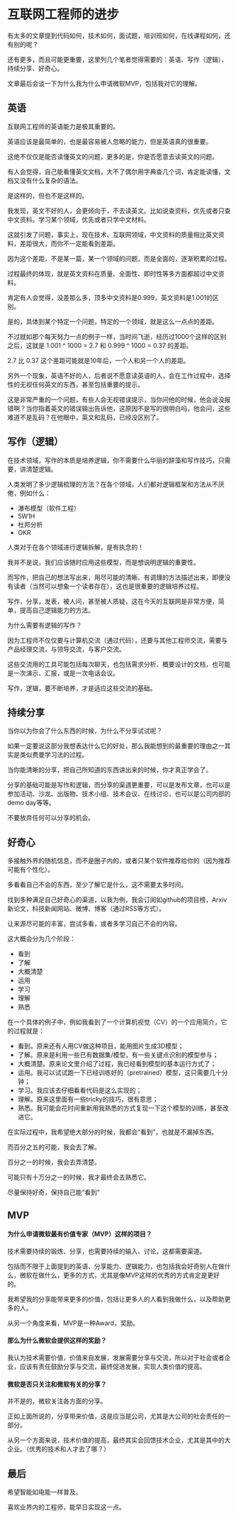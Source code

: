 # 互联网工程师的进步

有太多的文章提到代码如何，技术如何，面试题，培训班如何，在线课程如何，还有别的呢？

还有更多，而且可能更重要，这里列几个笔者觉得需要的：英语、写作（逻辑）、持续分享、好奇心。

文章最后会谈一下为什么我为什么申请微软MVP，包括我对它的理解。

## 英语

互联网工程师的英语能力是极其重要的。

英语应该是最简单的，也是最容易被人忽略的能力，但是英语真的很重要。

这绝不仅仅是能否读懂英文的问题，更多的是，你是否愿意去读英文的问题。

有人会觉得，自己能看懂英文文档，大不了偶尔用字典查几个词，肯定能读懂，文档又没有什么复杂的语法。

是这样的，但也不是这样的。

我发现，英文不好的人，会更倾向于，不去读英文。比如说查资料，优先或者只查中文资料。学习某个领域，优先或者只学中文材料。

这就引发了问题，事实上，现在技术、互联网领域，中文资料的质量相比英文资料，差距很大，而你不一定能看到差距。

因为这个差距，不是某一篇，某一个领域的问题，而是全面的，逐渐积累的过程。

过程最终的体现，就是英文资料在质量、全面性、即时性等多方面都超过中文资料。

肯定有人会觉得，没差那么多，顶多中文资料是0.999，英文资料是1.001的区别。

是的，具体到某个特定一个问题，特定的一个领域，就是这么一点点的差距。

不过就如那个每天努力一点的例子一样，当时间飞逝，经历过1000个这样的区别之后，这就是 1.001 ^ 1000 = 2.7 和 0.999 ^ 1000 = 0.37 的差距。

2.7 比 0.37 这个差距可能就是10年后，一个人和另一个人的差距。

另外一个现象，英语不好的人，后者说不愿意读英语的人，会在工作过程中，选择性的无视任何英文的东西，甚至包括重要的提示。

这是非常严重的一个问题，有些人会无视错误提示，当你问他的时候，他会说没报错啊？当你指着英文的错误输出告诉他，这原因不是写的很明白吗，他会问，这些难道不是乱码？在他眼中，英文和乱码，已经没区别了。

## 写作（逻辑）

在技术领域，写作的本质是培养逻辑，你不需要什么华丽的辞藻和写作技巧，只需要，讲清楚逻辑。

人类发明了多少逻辑梳理的方法？在各个领域，人们都对逻辑框架和方法从不厌倦，例如什么：

- 瀑布模型（软件工程）
- 5W1H
- 杜邦分析
- OKR

人类对于在各个领域进行逻辑拆解，是有执念的！

我并不是说，我们应该随时应用这些模型，而是想说明逻辑的重要性。

而写作，把自己的想法写出来，用尽可能的清晰、有调理的方法描述出来，即便没有读者（当然可以想象一个读者存在），这也是很重要的逻辑培养过程。

写作，分享，发表，被人问，甚至被人质疑，这在今天的互联网是非常方便，简单，提高自己逻辑能力的方法。

为什么需要有逻辑的写作？

因为工程师不仅仅要与计算机交流（通过代码），还要与其他工程师交流，需要与产品经理交流，与领导交流，与客户交流。

这些交流用的工具可能包括每次聊天，也包括需求分析、概要设计的文档，也可能是一次演示、汇报，或是一次电话会议。

写作，逻辑，要不断培养，才是适应这些交流的基础。

## 持续分享

当你以为你会了什么东西的时候，为什么不分享试试呢？

如果一定要说这部分我想表达什么它的好处，那么我能想到的最重要的理由之一其实是类似费曼学习法的过程。

当你能清晰的分享，把自己所知道的东西讲出来的时候，你才真正学会了。

分享的基础可能是写作和逻辑，而分享的渠道更重要，可以是发布文章，也可以是参加活动、沙龙、出版物、技术小组、技术会议、在线讨论，也可以是公司内部的demo day等等。

不要放弃任何可以分享的机会。

## 好奇心

多接触外界的随机信息，而不是圈子内的，或者只某个软件推荐给你的（因为推荐可能有个性化）。

多看看自己不会的东西，至少了解它是什么，这不需要太多时间。

找到多种满足自己好奇心的渠道，以我为例，我会订阅如github的项目榜，Arxiv新论文，科技新闻网站、微博、博客（通过RSS等方式）。

让来源尽可能的丰富，尝试多看，或者多学习自己不会的内容。

这大概会分为几个阶段：

- 看到
- 了解
- 大概清楚
- 运用
- 学习
- 理解
- 熟悉

在一个具体的例子中，例如我看到了一个计算机视觉（CV）的一个应用简介，它的过程就是：

- 看到。原来还有人用CV做这种项目，能用图片生成3D模型；
- 了解。原来是利用一些已有数据集/模型，有一些关键点识别的模型参与；
- 大概清楚。原来论文里介绍了过程，我已经看到模型的基本运行方式了；
- 运用。我可以试试跑一下已经训练好的（pretrained）模型，这只需要几十分钟；
- 学习。我应该去仔细看看代码是这么实现的；
- 理解。原来这里面有一些tricky的技巧，很有意思；
- 熟悉。我可能会花时间重新用我熟悉的方式复现一下这个模型的训练，甚至改进它。

在实际过程中，我希望绝大部分的时候，我都会“看到”，也就是不漏掉东西。

而百分之五的可能，我会去了解。

百分之一的时候，我会去弄清楚。

可能只有十万分之一的时候，我才最终会去熟悉它。

尽量保持好奇，保持自己能“看到”

## MVP

#### 为什么申请微软最有价值专家（MVP）这样的项目？

技术需要持续的锻炼、分享，也需要持续的输入、讨论，这都需要渠道。

包括而不限于上面提到的英语、分享能力、逻辑能力，也包括我会好奇别人在做什么，微软在做什么，更多的方式，尤其是像MVP这样的优秀的方式肯定是更好的。

我希望我的分享能带来更多的价值，包括让更多人的人看到我做什么，以及帮助更多的人。

从另一个角度来看，MVP是一种Award，奖励。

#### 那么为什么微软会提供这样的奖励？

我认为技术需要价值，价值来自发展，发展需要分享与交流，所以对于社会或者企业，应该有责任鼓励分享与交流，最终促进发展，实现人类价值的提高。

#### 微软是否只关注和微软有关的分享？

并不是的，微软关注各方面的分享。

正如上面所说的，分享带来价值，这是应当是公司，尤其是大公司的社会责任的一部分。

从另一个方面来说，技术价值的提高，最终其实会回馈技术企业，尤其是其中的大企业。（优秀的技术和人才去了哪？）

## 最后

希望智能如电能一样普及。

喜欢业界内的工程师，能早日实现这一点。
